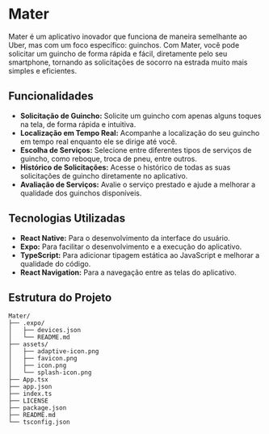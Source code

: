 # Mater

Mater é um aplicativo inovador que funciona de maneira semelhante ao Uber, mas com um foco específico: guinchos. Com Mater, você pode solicitar um guincho de forma rápida e fácil, diretamente pelo seu smartphone, tornando as solicitações de socorro na estrada muito mais simples e eficientes.

## Funcionalidades

- **Solicitação de Guincho:** Solicite um guincho com apenas alguns toques na tela, de forma rápida e intuitiva.
- **Localização em Tempo Real:** Acompanhe a localização do seu guincho em tempo real enquanto ele se dirige até você.
- **Escolha de Serviços:** Selecione entre diferentes tipos de serviços de guincho, como reboque, troca de pneu, entre outros.
- **Histórico de Solicitações:** Acesse o histórico de todas as suas solicitações de guincho diretamente no aplicativo.
- **Avaliação de Serviços:** Avalie o serviço prestado e ajude a melhorar a qualidade dos guinchos disponíveis.

## Tecnologias Utilizadas

- **React Native:** Para o desenvolvimento da interface do usuário.
- **Expo:** Para facilitar o desenvolvimento e a execução do aplicativo.
- **TypeScript:** Para adicionar tipagem estática ao JavaScript e melhorar a qualidade do código.
- **React Navigation:** Para a navegação entre as telas do aplicativo.

## Estrutura do Projeto

```plaintext
Mater/
├── .expo/
│   ├── devices.json
│   └── README.md
├── assets/
│   ├── adaptive-icon.png
│   ├── favicon.png
│   ├── icon.png
│   └── splash-icon.png
├── App.tsx
├── app.json
├── index.ts
├── LICENSE
├── package.json
├── README.md
└── tsconfig.json
```
